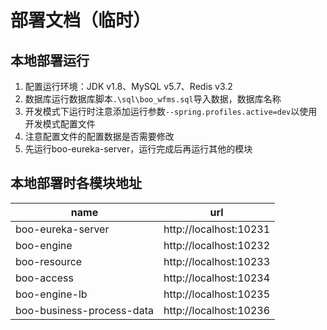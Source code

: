# 部署文档（临时）

## 本地部署运行

1. 配置运行环境：JDK v1.8、MySQL v5.7、Redis v3.2
2. 数据库运行数据库脚本```.\sql\boo_wfms.sql```导入数据，数据库名称
3. 开发模式下运行时注意添加运行参数```--spring.profiles.active=dev```以使用开发模式配置文件
4. 注意配置文件的配置数据是否需要修改
5. 先运行boo-eureka-server，运行完成后再运行其他的模块

## 本地部署时各模块地址

|name|url|
|----|----|
|boo-eureka-server|http://localhost:10231|
|boo-engine|http://localhost:10232|
|boo-resource|http://localhost:10233|
|boo-access|http://localhost:10234|
|boo-engine-lb|http://localhost:10235|
|boo-business-process-data|http://localhost:10236|